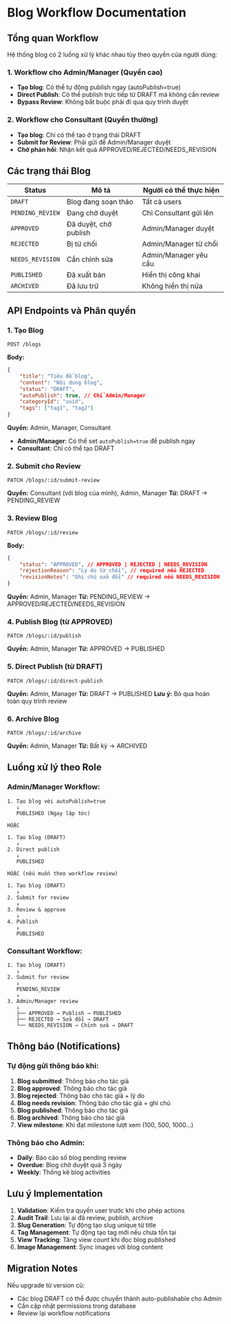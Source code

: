 # Blog Workflow Documentation

## Tổng quan Workflow

Hệ thống blog có 2 luồng xử lý khác nhau tùy theo quyền của người dùng:

### 1. Workflow cho Admin/Manager (Quyền cao)

- **Tạo blog**: Có thể tự động publish ngay (autoPublish=true)
- **Direct Publish**: Có thể publish trực tiếp từ DRAFT mà không cần review
- **Bypass Review**: Không bắt buộc phải đi qua quy trình duyệt

### 2. Workflow cho Consultant (Quyền thường)

- **Tạo blog**: Chỉ có thể tạo ở trạng thái DRAFT
- **Submit for Review**: Phải gửi để Admin/Manager duyệt
- **Chờ phản hồi**: Nhận kết quả APPROVED/REJECTED/NEEDS_REVISION

## Các trạng thái Blog

| Status           | Mô tả                 | Người có thể thực hiện |
| ---------------- | --------------------- | ---------------------- |
| `DRAFT`          | Blog đang soạn thảo   | Tất cả users           |
| `PENDING_REVIEW` | Đang chờ duyệt        | Chỉ Consultant gửi lên |
| `APPROVED`       | Đã duyệt, chờ publish | Admin/Manager duyệt    |
| `REJECTED`       | Bị từ chối            | Admin/Manager từ chối  |
| `NEEDS_REVISION` | Cần chỉnh sửa         | Admin/Manager yêu cầu  |
| `PUBLISHED`      | Đã xuất bản           | Hiển thị công khai     |
| `ARCHIVED`       | Đã lưu trữ            | Không hiển thị nữa     |

## API Endpoints và Phân quyền

### 1. Tạo Blog

```
POST /blogs
```

**Body:**

```json
{
    "title": "Tiêu đề blog",
    "content": "Nội dung blog",
    "status": "DRAFT",
    "autoPublish": true, // Chỉ Admin/Manager
    "categoryId": "uuid",
    "tags": ["tag1", "tag2"]
}
```

**Quyền:** Admin, Manager, Consultant

- **Admin/Manager**: Có thể set `autoPublish=true` để publish ngay
- **Consultant**: Chỉ có thể tạo DRAFT

### 2. Submit cho Review

```
PATCH /blogs/:id/submit-review
```

**Quyền:** Consultant (với blog của mình), Admin, Manager
**Từ:** DRAFT → PENDING_REVIEW

### 3. Review Blog

```
PATCH /blogs/:id/review
```

**Body:**

```json
{
    "status": "APPROVED", // APPROVED | REJECTED | NEEDS_REVISION
    "rejectionReason": "Lý do từ chối", // required nếu REJECTED
    "revisionNotes": "Ghi chú sửa đổi" // required nếu NEEDS_REVISION
}
```

**Quyền:** Admin, Manager
**Từ:** PENDING_REVIEW → APPROVED/REJECTED/NEEDS_REVISION

### 4. Publish Blog (từ APPROVED)

```
PATCH /blogs/:id/publish
```

**Quyền:** Admin, Manager
**Từ:** APPROVED → PUBLISHED

### 5. Direct Publish (từ DRAFT)

```
PATCH /blogs/:id/direct-publish
```

**Quyền:** Admin, Manager
**Từ:** DRAFT → PUBLISHED
**Lưu ý:** Bỏ qua hoàn toàn quy trình review

### 6. Archive Blog

```
PATCH /blogs/:id/archive
```

**Quyền:** Admin, Manager
**Từ:** Bất kỳ → ARCHIVED

## Luồng xử lý theo Role

### Admin/Manager Workflow:

```
1. Tạo blog với autoPublish=true
   ↓
   PUBLISHED (Ngay lập tức)

HOẶC

1. Tạo blog (DRAFT)
   ↓
2. Direct publish
   ↓
   PUBLISHED

HOẶC (nếu muốn theo workflow review)

1. Tạo blog (DRAFT)
   ↓
2. Submit for review
   ↓
3. Review & approve
   ↓
4. Publish
   ↓
   PUBLISHED
```

### Consultant Workflow:

```
1. Tạo blog (DRAFT)
   ↓
2. Submit for review
   ↓
   PENDING_REVIEW
   ↓
3. Admin/Manager review
   ↓
   ├── APPROVED → Publish → PUBLISHED
   ├── REJECTED → Sửa đổi → DRAFT
   └── NEEDS_REVISION → Chỉnh sửa → DRAFT
```

## Thông báo (Notifications)

### Tự động gửi thông báo khi:

1. **Blog submitted**: Thông báo cho tác giả
2. **Blog approved**: Thông báo cho tác giả
3. **Blog rejected**: Thông báo cho tác giả + lý do
4. **Blog needs revision**: Thông báo cho tác giả + ghi chú
5. **Blog published**: Thông báo cho tác giả
6. **Blog archived**: Thông báo cho tác giả
7. **View milestone**: Khi đạt milestone lượt xem (100, 500, 1000...)

### Thông báo cho Admin:

- **Daily**: Báo cáo số blog pending review
- **Overdue**: Blog chờ duyệt quá 3 ngày
- **Weekly**: Thống kê blog activities

## Lưu ý Implementation

1. **Validation**: Kiểm tra quyền user trước khi cho phép actions
2. **Audit Trail**: Lưu lại ai đã review, publish, archive
3. **Slug Generation**: Tự động tạo slug unique từ title
4. **Tag Management**: Tự động tạo tag mới nếu chưa tồn tại
5. **View Tracking**: Tăng view count khi đọc blog published
6. **Image Management**: Sync images với blog content

## Migration Notes

Nếu upgrade từ version cũ:

- Các blog DRAFT có thể được chuyển thành auto-publishable cho Admin
- Cần cập nhật permissions trong database
- Review lại workflow notifications
